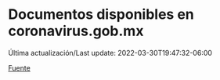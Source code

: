 # Documentos disponibles en coronavirus.gob.mx

Última actualización/Last update: 2022-03-30T19:47:32-06:00

 [Fuente](https://coronavirus.gob.mx/)
